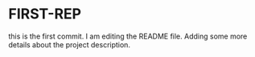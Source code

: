 # FIRST-REP
this is the first commit.
I am editing the README file. Adding some more details about the project description.
